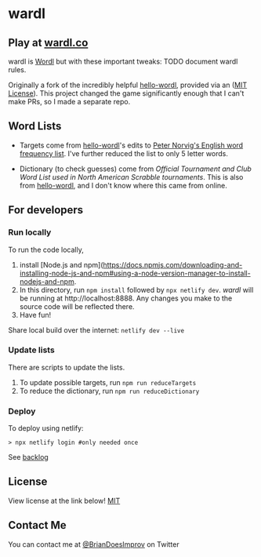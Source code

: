 # wardl

## Play at [wardl.co](http://wardl.co)

wardl is [Wordl](https://www.nytimes.com/games/wordle/index.html) but with these important tweaks:
TODO document wardl rules.

Originally a fork of the incredibly helpful [hello-wordl](https://github.com/lynn/hello-wordl), 
provided via an ([MIT License](https://github.com/lynn/hello-wordl/blob/main/LICENSE)). This project changed the 
game significantly enough that I can't make PRs, so I made a separate repo.

## Word Lists

- Targets come from [hello-wordl](https://github.com/lynn/hello-wordl)'s edits to [Peter Norvig's English word frequency list](http://norvig.com/mayzner.html). I've further reduced the list to only 5 letter words.

- Dictionary (to check guesses) come from *Official Tournament and Club Word List used in North American Scrabble tournaments*. This is also from [hello-wordl](https://github.com/lynn/hello-wordl), and I don't know where this came 
from online.

## For developers

### Run locally

To run the code locally,

1. install [Node.js and npm](https://docs.npmjs.com/downloading-and-installing-node-js-and-npm#using-a-node-version-manager-to-install-nodejs-and-npm.
2. In this directory, run `npm install` followed by `npx netlify dev`. _wardl_ will be running at http://localhost:8888. Any changes you make to the source code will be reflected there. 
3. Have fun!

Share local build over the internet: ``netlify dev --live``

### Update lists

There are scripts to update the lists.

1. To update possible targets, run ``npm run reduceTargets``
2. To reduce the dictionary, run ``npm run reduceDictionary``

### Deploy

To deploy using netlify:
````
> npx netlify login #only needed once

````

See [backlog](backlog.md)

## License

View license at the link below!
[MIT](https://choosealicense.com/licenses/mit/)

## Contact Me

You can contact me at [@BrianDoesImprov](https://twitter.com/BrianDoesImprov) on Twitter